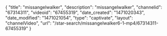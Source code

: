 {
    "title": "missangelwalker",
    "description": "missangelwalker",
    "channelid": "67314311",
    "videoid": "67455319",
    "date_created": "1471020343",
    "date_modified": "1471021054",
    "type": "captivate",
    "layout": "channelVideo",
    "url": "\/star-search\/missangelwalker6-1-mp4\/67314311-67455319"
}